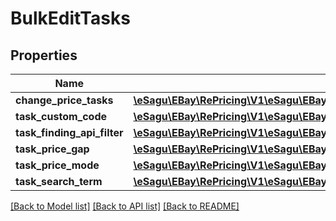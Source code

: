 # BulkEditTasks

## Properties
Name | Type | Description | Notes
------------ | ------------- | ------------- | -------------
**change_price_tasks** | [**\eSagu\EBay\RePricing\V1\eSagu\EBay\RePricing\V1\Model\BulkTaskPriceSettings[]**](BulkTaskPriceSettings.md) |  | [optional] 
**task_custom_code** | [**\eSagu\EBay\RePricing\V1\eSagu\EBay\RePricing\V1\Model\BulkTaskCustomCode**](BulkTaskCustomCode.md) |  | [optional] 
**task_finding_api_filter** | [**\eSagu\EBay\RePricing\V1\eSagu\EBay\RePricing\V1\Model\BulkTaskFindingAPIFilter**](BulkTaskFindingAPIFilter.md) |  | [optional] 
**task_price_gap** | [**\eSagu\EBay\RePricing\V1\eSagu\EBay\RePricing\V1\Model\BulkTaskPriceGap**](BulkTaskPriceGap.md) |  | [optional] 
**task_price_mode** | [**\eSagu\EBay\RePricing\V1\eSagu\EBay\RePricing\V1\Model\BulkTaskPriceMode**](BulkTaskPriceMode.md) |  | [optional] 
**task_search_term** | [**\eSagu\EBay\RePricing\V1\eSagu\EBay\RePricing\V1\Model\BulkTaskSearchTerm**](BulkTaskSearchTerm.md) |  | [optional] 

[[Back to Model list]](../README.md#documentation-for-models) [[Back to API list]](../README.md#documentation-for-api-endpoints) [[Back to README]](../README.md)


